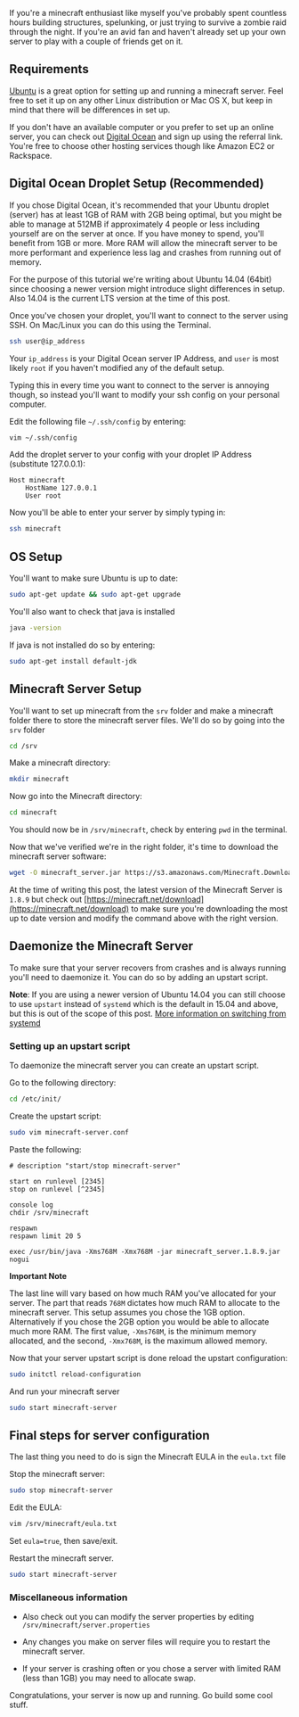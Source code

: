 <!-- # Setting up a Minecraft Server on Ubuntu 14.04 -->
<!-- Published: 2015-12-19 -->

If you're a minecraft enthusiast like myself you've probably spent countless hours building structures, spelunking, or just trying to survive a zombie raid through the night. If you're an avid fan and haven't already set up your own server to play with a couple of friends get on it.

## Requirements
[Ubuntu](http://www.ubuntu.com/) is a great option for setting up and running a minecraft server. Feel free to set it up on any other Linux distribution or Mac OS X, but keep in mind that there will be differences in set up.

If you don't have an available computer or you prefer to set up an online server, you can check out [Digital Ocean](https://www.digitalocean.com/?refcode=279f14897cf2) and sign up using the referral link. You're free to choose other hosting services though like Amazon EC2 or Rackspace.

## Digital Ocean Droplet Setup (Recommended)
If you chose Digital Ocean, it's recommended that your Ubuntu droplet (server) has at least 1GB of RAM with 2GB being optimal, but you might be able to manage at 512MB if approximately 4 people or less including yourself are on the server at once. If you have money to spend, you'll benefit from 1GB or more. More RAM will allow the minecraft server to be more performant and experience less lag and crashes from running out of memory.

For the purpose of this tutorial we're writing about Ubuntu 14.04 (64bit) since choosing a newer version might introduce slight differences in setup. Also 14.04 is the current LTS version at the time of this post.

Once you've chosen your droplet, you'll want to connect to the server using SSH. On Mac/Linux you can do this using the Terminal.

```bash
ssh user@ip_address
```

Your `ip_address` is your Digital Ocean server IP Address, and `user` is most likely `root` if you haven't modified any of the default setup.

Typing this in every time you want to connect to the server is annoying though, so instead you'll want to modify your ssh config on your personal computer.

Edit the following file `~/.ssh/config` by entering:

```bash
vim ~/.ssh/config
```

Add the droplet server to your config with your droplet IP Address (substitute 127.0.0.1):

```
Host minecraft
    HostName 127.0.0.1
    User root
```

Now you'll be able to enter your server by simply typing in:

```bash
ssh minecraft
```


## OS Setup
You'll want to make sure Ubuntu is up to date:

```bash
sudo apt-get update && sudo apt-get upgrade
```

You'll also want to check that java is installed

```bash
java -version
```

If java is not installed do so by entering:

```bash
sudo apt-get install default-jdk
```

## Minecraft Server Setup
You'll want to set up minecraft from the `srv` folder and make a minecraft folder there to store the minecraft server files. We'll do so by going into the `srv` folder

```bash
cd /srv
```

Make a minecraft directory:

```bash
mkdir minecraft
```

Now go into the Minecraft directory:

```bash
cd minecraft
```

You should now be in `/srv/minecraft`, check by entering `pwd` in the terminal.

Now that we've verified we're in the right folder, it's time to download the minecraft server software:

```bash
wget -O minecraft_server.jar https://s3.amazonaws.com/Minecraft.Download/versions/1.8.9/minecraft_server.1.8.9.jar
```

At the time of writing this post, the latest version of the Minecraft Server is `1.8.9` but check out [https://minecraft.net/download](https://minecraft.net/download)  to make sure you're downloading the most up to date version and modify the command above with the right version.

## Daemonize the Minecraft Server

To make sure that your server recovers from crashes and is always running you'll need to daemonize it. You can do so by adding an upstart script.

__Note__: If you are using a newer version of Ubuntu 14.04 you can still choose to use `upstart` instead of `systemd` which is the default in 15.04 and above, but this is out of the scope of this post. [More information on switching from systemd](https://wiki.ubuntu.com/SystemdForUpstartUsers)

### Setting up an upstart script
To daemonize the minecraft server you can create an upstart script.

Go to the following directory:

```bash
cd /etc/init/
```

Create the upstart script:

```bash
sudo vim minecraft-server.conf
```

Paste the following:

```
# description "start/stop minecraft-server"

start on runlevel [2345]
stop on runlevel [^2345]

console log
chdir /srv/minecraft

respawn
respawn limit 20 5

exec /usr/bin/java -Xms768M -Xmx768M -jar minecraft_server.1.8.9.jar nogui
```


**Important Note**

The last line will vary based on how much RAM you've allocated for your server. The part that reads `768M` dictates how much RAM to allocate to the minecraft server. This setup assumes you chose the 1GB option. Alternatively if you chose the 2GB option you would be able to allocate much more RAM. The first value, `-Xms768M`, is the minimum memory allocated, and the second, `-Xmx768M`, is the maximum allowed memory.

Now that your server upstart script is done reload the upstart configuration:

```bash
sudo initctl reload-configuration
```

And run your minecraft server

```bash
sudo start minecraft-server
```

## Final steps for server configuration
The last thing you need to do is sign the Minecraft EULA in the `eula.txt` file

Stop the minecraft server:

```bash
sudo stop minecraft-server
```

Edit the EULA:

```bash
vim /srv/minecraft/eula.txt
```

Set `eula=true`, then save/exit.


Restart the minecraft server.

```bash
sudo start minecraft-server
```

### Miscellaneous information
* Also check out you can modify the server properties by editing `/srv/minecraft/server.properties`

* Any changes you make on server files will require you to restart the minecraft server.

* If your server is crashing often or you chose a server with limited RAM (less than 1GB) you may need to allocate swap.

Congratulations, your server is now up and running. Go build some cool stuff.
